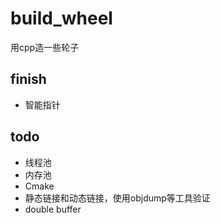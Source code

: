 # build_wheel
用cpp造一些轮子
## finish
- 智能指针
## todo
- 线程池
- 内存池
- Cmake   
- 静态链接和动态链接，使用objdump等工具验证
- double buffer
